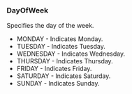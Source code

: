 ### DayOfWeek
Specifies the day of the week.

- MONDAY - Indicates Monday.
- TUESDAY - Indicates Tuesday.
- WEDNESDAY - Indicates Wednesday.
- THURSDAY - Indicates Thursday.
- FRIDAY - Indicates Friday.
- SATURDAY - Indicates Saturday.
- SUNDAY - Indicates Sunday.

